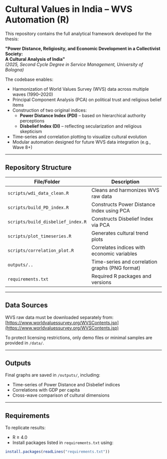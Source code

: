 # Cultural Values in India – WVS Automation (R)

This repository contains the full analytical framework developed for the thesis:

**"Power Distance, Religiosity, and Economic Development in a Collectivist Society:  
A Cultural Analysis of India"**  
*(2025, Second Cycle Degree in Service Management, University of Bologna)*

The codebase enables:

- Harmonization of World Values Survey (WVS) data across multiple waves (1990–2020)
- Principal Component Analysis (PCA) on political trust and religious belief items
- Construction of two original indices:
  - **Power Distance Index (PDI)** – based on hierarchical authority perceptions
  - **Disbelief Index (DI)** – reflecting secularization and religious skepticism
- Time-series and correlation plotting to visualize cultural evolution
- Modular automation designed for future WVS data integration (e.g., Wave 8+)

---

## Repository Structure

| File/Folder                  | Description |
|-----------------------------|-------------|
| `scripts/wdi_data_clean.R`  | Cleans and harmonizes WVS raw data |
| `scripts/build_PD_index.R` | Constructs Power Distance Index using PCA |
| `scripts/build_disbelief_index.R` | Constructs Disbelief Index via PCA |
| `scripts/plot_timeseries.R` | Generates cultural trend plots |
| `scripts/correlation_plot.R` | Correlates indices with economic variables |
| `outputs/..`                  | Time-series and correlation graphs (PNG format) |
| `requirements.txt`          | Required R packages and versions |

---

## Data Sources

WVS raw data must be downloaded separately from:  
[https://www.worldvaluessurvey.org/WVSContents.jsp](https://www.worldvaluessurvey.org/WVSContents.jsp)

To protect licensing restrictions, only demo files or minimal samples are provided in `/data/`.

---

## Outputs

Final graphs are saved in `/outputs/`, including:
- Time-series of Power Distance and Disbelief indices
- Correlations with GDP per capita
- Cross-wave comparison of cultural dimensions

---

## Requirements

To replicate results:
- R ≥ 4.0
- Install packages listed in `requirements.txt` using:
```r
install.packages(readLines("requirements.txt"))
